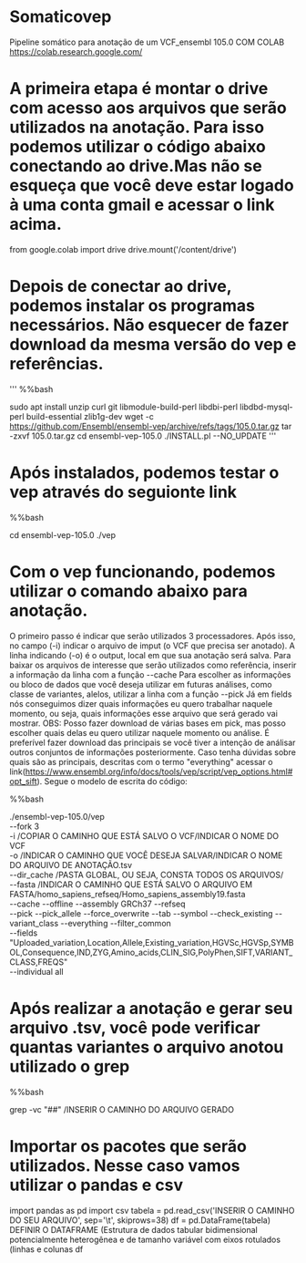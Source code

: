 # Somaticovep
Pipeline somático para anotação de um VCF_ensembl 105.0 COM COLAB
https://colab.research.google.com/



# A primeira etapa é montar o drive com acesso aos arquivos que serão utilizados na anotação. Para isso podemos utilizar o código abaixo conectando ao drive.Mas não se esqueça que você deve estar logado à uma conta gmail e acessar o link acima.
from google.colab import drive
drive.mount('/content/drive')

# Depois de conectar ao drive, podemos instalar os programas necessários. Não esquecer de fazer download da mesma versão do vep e referências.

'''
%%bash

sudo apt install unzip curl git libmodule-build-perl libdbi-perl libdbd-mysql-perl build-essential zlib1g-dev
wget -c https://github.com/Ensembl/ensembl-vep/archive/refs/tags/105.0.tar.gz
tar -zxvf 105.0.tar.gz
cd ensembl-vep-105.0
./INSTALL.pl --NO_UPDATE
'''

# Após instalados, podemos testar o vep através do seguionte link
%%bash

cd ensembl-vep-105.0
./vep

# Com o vep funcionando, podemos utilizar o comando abaixo para anotação. 
O primeiro passo é indicar que serão utilizados 3 processadores. Após isso, no campo (-i) indicar o arquivo de imput (o VCF que precisa ser anotado).
A linha indicando (-o) é o output, local em que sua anotação será salva.
Para baixar os arquivos de interesse que serão utilizados como referência, inserir a informação da linha com a função --cache
Para escolher as informações ou bloco de dados que você deseja utilizar em futuras análises, como classe de variantes, alelos, utilizar a linha com a função --pick 
Já em fields nós conseguimos dizer quais informações eu quero trabalhar naquele momento, ou seja, quais informações esse arquivo que será gerado vai mostrar. 
OBS: Posso fazer download de várias bases em pick, mas posso escolher quais delas eu quero utilizar naquele momento ou análise. É preferível fazer download das principais se você tiver a intenção de análisar outros conjuntos de informações posteriormente.
Caso tenha dúvidas sobre quais são as principais, descritas com o termo "everything" acessar o link(https://www.ensembl.org/info/docs/tools/vep/script/vep_options.html#opt_sift).
Segue o modelo de escrita do código:

%%bash

./ensembl-vep-105.0/vep  \
  --fork 3 \
 	-i /COPIAR O CAMINHO QUE ESTÁ SALVO O VCF/INDICAR O NOME DO VCF \
 	-o /INDICAR O CAMINHO QUE VOCÊ DESEJA SALVAR/INDICAR O NOME DO ARQUIVO DE ANOTAÇÃO.tsv \
  --dir_cache /PASTA GLOBAL, OU SEJA, CONSTA TODOS OS ARQUIVOS/ \
  --fasta /INDICAR O CAMINHO QUE ESTÁ SALVO O ARQUIVO EM FASTA/homo_sapiens_refseq/Homo_sapiens_assembly19.fasta \
  --cache --offline --assembly GRCh37 --refseq  \
	--pick --pick_allele --force_overwrite --tab --symbol --check_existing --variant_class --everything --filter_common \
  --fields "Uploaded_variation,Location,Allele,Existing_variation,HGVSc,HGVSp,SYMBOL,Consequence,IND,ZYG,Amino_acids,CLIN_SIG,PolyPhen,SIFT,VARIANT_CLASS,FREQS" \
  --individual all
  
  # Após realizar a anotação e gerar seu arquivo .tsv, você pode verificar quantas variantes o arquivo anotou utilizado o grep
  
  %%bash
  
grep -vc "##" /INSERIR O CAMINHO DO ARQUIVO GERADO

# Importar os pacotes que serão utilizados. Nesse caso vamos utilizar o pandas e csv

import pandas as pd
import csv
tabela = pd.read_csv('INSERIR O CAMINHO DO SEU ARQUIVO', sep='\t', skiprows=38)
df = pd.DataFrame(tabela)     DEFINIR O DATAFRAME (Estrutura de dados tabular bidimensional potencialmente heterogênea e de tamanho variável com eixos rotulados (linhas e colunas
df
